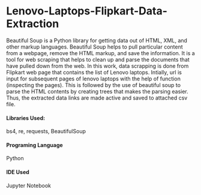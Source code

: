 # Lenovo-Laptops-Flipkart-Data-Extraction
Beautiful Soup is a Python library for getting data out of HTML, XML, and other markup languages. Beautiful Soup helps to pull particular content from a webpage, remove the HTML markup, and save the information. It is a tool for web scraping that helps to clean up and parse the documents that have pulled down from the web.
In this work, data scrapping is done from Flipkart web page that contains the list of Lenovo laptops. Intially, url is input for subsequent pages of lenovo laptops with the help of function (inspecting the pages). This is followed by the use of beautiful soup to parse the HTML contents by creating trees that makes the parsing easier. Thus, the extracted data links are made active and saved to attached csv file. 

#### Libraries Used:
bs4, re, requests, BeautifulSoup

#### Programing Language
Python

#### IDE Used
Jupyter Notebook
